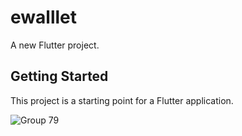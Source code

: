 # ewalllet

A new Flutter project.

## Getting Started

This project is a starting point for a Flutter application.

![Group 79](https://user-images.githubusercontent.com/22630476/150052939-32480126-92af-470f-9c10-767a347ede5c.png)
